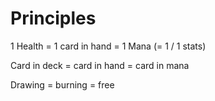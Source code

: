 # Principles

1 Health = 1 card in hand = 1 Mana (= 1 / 1 stats)

Card in deck = card in hand = card in mana



Drawing = burning = free

